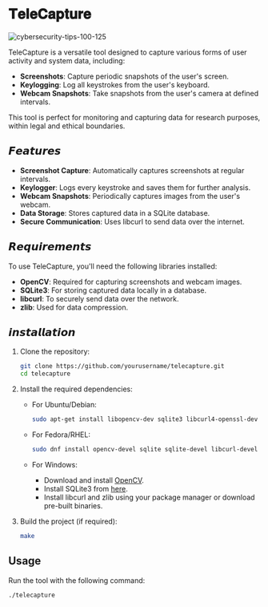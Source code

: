 
# 𝐓𝐞𝐥𝐞𝐂𝐚𝐩𝐭𝐮𝐫𝐞


  ![cybersecurity-tips-100-125](https://github.com/user-attachments/assets/25e43d33-9af3-4f0b-8ac6-8140a5357e99)

TeleCapture is a versatile tool designed to capture various forms of user activity and system data, including:

- **Screenshots**: Capture periodic snapshots of the user's screen.
- **Keylogging**: Log all keystrokes from the user's keyboard.
- **Webcam Snapshots**: Take snapshots from the user's camera at defined intervals.

This tool is perfect for monitoring and capturing data for research purposes, within legal and ethical boundaries.

## 𝙁𝙚𝙖𝙩𝙪𝙧𝙚𝙨

- **Screenshot Capture**: Automatically captures screenshots at regular intervals.
- **Keylogger**: Logs every keystroke and saves them for further analysis.
- **Webcam Snapshots**: Periodically captures images from the user's webcam.
- **Data Storage**: Stores captured data in a SQLite database.
- **Secure Communication**: Uses libcurl to send data over the internet.

## 𝙍𝙚𝙦𝙪𝙞𝙧𝙚𝙢𝙚𝙣𝙩𝙨

To use TeleCapture, you'll need the following libraries installed:

- **OpenCV**: Required for capturing screenshots and webcam images.
- **SQLite3**: For storing captured data locally in a database.
- **libcurl**: To securely send data over the network.
- **zlib**: Used for data compression.

## 𝙞𝙣𝙨𝙩𝙖𝙡𝙡𝙖𝙩𝙞𝙤𝙣

1. Clone the repository:
    ```bash
    git clone https://github.com/yourusername/telecapture.git
    cd telecapture
    ```

2. Install the required dependencies:
    - For Ubuntu/Debian:
      ```bash
      sudo apt-get install libopencv-dev sqlite3 libcurl4-openssl-dev zlib1g-dev
      ```

    - For Fedora/RHEL:
      ```bash
      sudo dnf install opencv-devel sqlite sqlite-devel libcurl-devel zlib-devel
      ```

    - For Windows:
      - Download and install [OpenCV](https://opencv.org/releases/).
      - Install SQLite3 from [here](https://sqlite.org/download.html).
      - Install libcurl and zlib using your package manager or download pre-built binaries.

3. Build the project (if required):
    ```bash
    make
    ```

## Usage

Run the tool with the following command:

```bash
./telecapture





